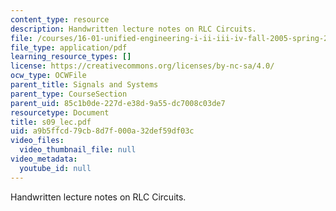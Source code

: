 ```yaml
---
content_type: resource
description: Handwritten lecture notes on RLC Circuits.
file: /courses/16-01-unified-engineering-i-ii-iii-iv-fall-2005-spring-2006/a9b5ffcd79cb8d7f000a32def59df03c_s09_lec.pdf
file_type: application/pdf
learning_resource_types: []
license: https://creativecommons.org/licenses/by-nc-sa/4.0/
ocw_type: OCWFile
parent_title: Signals and Systems
parent_type: CourseSection
parent_uid: 85c1b0de-227d-e38d-9a55-dc7008c03de7
resourcetype: Document
title: s09_lec.pdf
uid: a9b5ffcd-79cb-8d7f-000a-32def59df03c
video_files:
  video_thumbnail_file: null
video_metadata:
  youtube_id: null
---
```

Handwritten lecture notes on RLC Circuits.